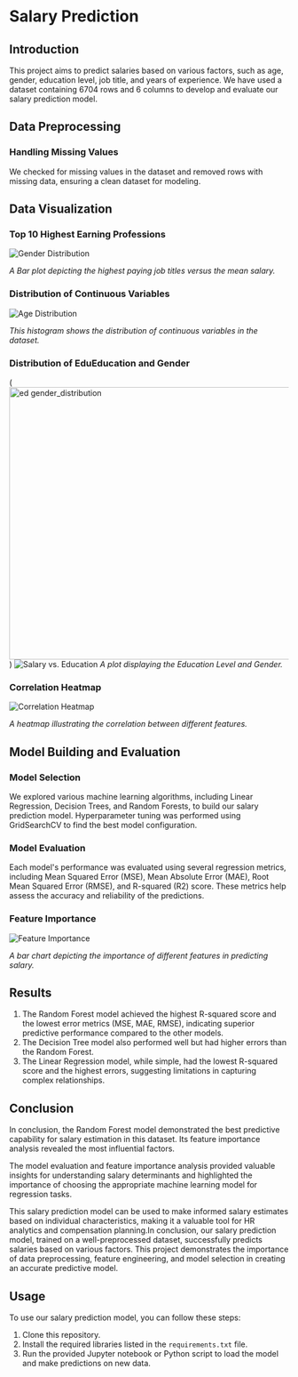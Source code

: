 # Salary Prediction

## Introduction
This project aims to predict salaries based on various factors, such as age, gender, education level, job title, and years of experience. We have used a dataset containing 6704 rows and 6 columns to develop and evaluate our salary prediction model.

## Data Preprocessing

### Handling Missing Values
We checked for missing values in the dataset and removed rows with missing data, ensuring a clean dataset for modeling.

## Data Visualization


### Top 10 Highest Earning Professions
![Gender Distribution](<img width="1189" height="790" alt="Top10" src="https://github.com/user-attachments/assets/3d5042bb-7b63-40f3-8346-2269a7d70e3f" />)

*A Bar plot depicting the highest paying job titles versus the mean salary.*

### Distribution of Continuous Variables
![Age Distribution](<img width="1189" height="1489" alt="Distribution" src="https://github.com/user-attachments/assets/8d54420c-0f8d-4810-9943-92914f4e07a5" />)

*This histogram shows the distribution of continuous variables in the dataset.*

### Distribution of EduEducation and Gender
 (<img width="1489" height="490" alt="ed gender_distribution" src="https://github.com/user-attachments/assets/fc8b36cb-8262-46b9-afa4-136d1fa524b1" />)
![Salary vs. Education]()
*A plot displaying the Education Level and Gender.*

### Correlation Heatmap
![Correlation Heatmap](<img width="831" height="790" alt="Heatmap" src="https://github.com/user-attachments/assets/e087c785-31ce-4ac5-a8c3-e6608126986d" />)

*A heatmap illustrating the correlation between different features.*

## Model Building and Evaluation

### Model Selection
We explored various machine learning algorithms, including Linear Regression, Decision Trees, and Random Forests, to build our salary prediction model. Hyperparameter tuning was performed using GridSearchCV to find the best model configuration.

### Model Evaluation

Each model's performance was evaluated using several regression metrics, including Mean Squared Error (MSE), Mean Absolute Error (MAE), Root Mean Squared Error (RMSE), and R-squared (R2) score. These metrics help assess the accuracy and reliability of the predictions.

### Feature Importance
![Feature Importance](<img width="1095" height="699" alt="Feature_Imp" src="https://github.com/user-attachments/assets/3e07af84-9ced-4684-ab49-4bfce851f53c" />)

*A bar chart depicting the importance of different features in predicting salary.*

## Results

1. The Random Forest model achieved the highest R-squared score and the lowest error metrics (MSE, MAE, RMSE), indicating superior predictive performance compared to the other models.
2. The Decision Tree model also performed well but had higher errors than the Random Forest.
3. The Linear Regression model, while simple, had the lowest R-squared score and the highest errors, suggesting limitations in capturing complex relationships.

## Conclusion

In conclusion, the Random Forest model demonstrated the best predictive capability for salary estimation in this dataset. Its feature importance analysis revealed the most influential factors.

The model evaluation and feature importance analysis provided valuable insights for understanding salary determinants and highlighted the importance of choosing the appropriate machine learning model for regression tasks.

This salary prediction model can be used to make informed salary estimates based on individual characteristics, making it a valuable tool for HR analytics and compensation planning.In conclusion, our salary prediction model, trained on a well-preprocessed dataset, successfully predicts salaries based on various factors. This project demonstrates the importance of data preprocessing, feature engineering, and model selection in creating an accurate predictive model.

## Usage

To use our salary prediction model, you can follow these steps:

1. Clone this repository.
2. Install the required libraries listed in the `requirements.txt` file.
3. Run the provided Jupyter notebook or Python script to load the model and make predictions on new data.


